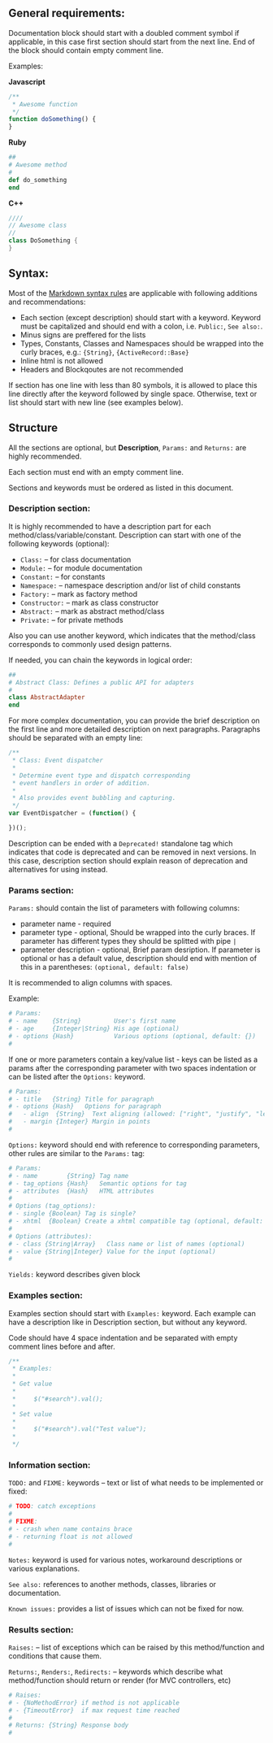 ## General requirements:

Documentation block should start with a doubled comment symbol if applicable,
in this case first section should start from the next line. End of the block
should contain empty comment line.

Examples:

**Javascript**

```js
/**
 * Awesome function
 */
function doSomething() {
}
```

**Ruby**

```ruby
##
# Awesome method
#
def do_something
end
```

**C++**

```cpp
////
// Awesome class
//
class DoSomething {
}
```

## Syntax:

Most of the [Markdown syntax rules](http://daringfireball.net/projects/markdown/syntax)
are applicable with following additions and recommendations:

* Each section (except description) should start with a keyword. Keyword must
  be capitalized and should end with a colon, i.e. `Public:`, `See also:`.
* Minus signs are preffered for the lists
* Types, Constants, Classes and Namespaces should be wrapped into the curly
  braces, e.g.: `{String}`, `{ActiveRecord::Base}`
* Inline html is not allowed
* Headers and Blockqoutes are not recommended

If section has one line with less than 80 symbols, it is allowed to place this
line directly after the keyword followed by single space. Otherwise, text or
list should start with new line (see examples below).

## Structure

All the sections are optional, but **Description**, `Params:` and `Returns:` are
highly recommended.

Each section must end with an empty comment line.

Sections and keywords must be ordered as listed in this document.

### Description section:

It is highly recommended to have a description part for each
method/class/variable/constant. Description can start with one of the following
keywords (optional):

* `Class:` – for class documentation
* `Module:` – for module documentation
* `Constant:` – for constants
* `Namespace:` – namespace description and/or list of child constants
* `Factory:` – mark as factory method
* `Constructor:` – mark as class constructor
* `Abstract:` – mark as abstract method/class
* `Private:` – for private methods

Also you can use another keyword, which indicates that the method/class
corresponds to commonly used design patterns.

If needed, you can chain the keywords in logical order:

```ruby
##
# Abstract Class: Defines a public API for adapters
#
class AbstractAdapter
end
```

For more complex documentation, you can provide the brief description on the
first line and more detailed description on next paragraphs. Paragraphs should
be separated with an empty line:

```js
/**
 * Class: Event dispatcher
 *
 * Determine event type and dispatch corresponding
 * event handlers in order of addition.
 *
 * Also provides event bubbling and capturing.
 */
var EventDispatcher = (function() {

})();
```

Description can be ended with a `Deprecated!` standalone tag which indicates
that code is deprecated and can be removed in next versions. In this case,
description section should explain reason of deprecation and alternatives for
using instead.

### Params section:

`Params:` should contain the list of parameters with following columns:

* parameter name - required
* parameter type - optional, Should be wrapped into the curly braces. If
  parameter has different types they should be splitted with pipe `|`
* parameter description - optional, Brief param desription. If parameter is
  optional or has a default value, description should end with mention of this
  in a parentheses: `(optional, default: false)`

It is recommended to align columns with spaces.

Example:

```ruby
# Params:
# - name    {String}         User's first name
# - age     {Integer|String} His age (optional)
# - options {Hash}           Various options (optional, default: {})
#
```

If one or more parameters contain a key/value list - keys can be listed as a
params after the corresponding parameter with two spaces indentation or can be
listed after the `Options:` keyword.

```ruby
# Params:
# - title   {String} Title for paragraph
# - options {Hash}   Options for paragraph
#   - align  {String}  Text aligning (allowed: ["right", "justify", "left"])
#   - margin {Integer} Margin in points
#
```

`Options:` keyword should end with reference to corresponding parameters, other
rules are similar to the `Params:` tag:

```ruby
# Params:
# - name        {String} Tag name
# - tag_options {Hash}   Semantic options for tag
# - attributes  {Hash}   HTML attributes
#
# Options (tag_options):
# - single {Boolean} Tag is single?
# - xhtml  {Boolean} Create a xhtml compatible tag (optional, default: false)
#
# Options (attributes):
# - class {String|Array}   Class name or list of names (optional)
# - value {String|Integer} Value for the input (optional)
#
```

`Yields:` keyword describes given block

### Examples section:

Examples section should start with `Examples:` keyword. Each example can have a
description like in Description section, but without any keyword.

Code should have 4 space indentation and be separated with empty comment lines
before and after.

```js
/**
 * Examples:
 *
 * Get value
 *
 *     $("#search").val();
 *
 * Set value
 *
 *     $("#search").val("Test value");
 *
 */
```

### Information section:

`TODO:` and `FIXME:` keywords – text or list of what needs to be implemented or
fixed:

```ruby
# TODO: catch exceptions
#
# FIXME:
# - crash when name contains brace
# - returning float is not allowed
#
```

`Notes:` keyword is used for various notes, workaround descriptions or various
explanations.

`See also:` references to another methods, classes, libraries or documentation.

`Known issues:` provides a list of issues which can not be fixed for now.

### Results section:

`Raises:` – list of exceptions which can be raised by this method/function and
conditions that cause them.

`Returns:`, `Renders:`, `Redirects:` – keywords which describe what
method/function should return or render (for MVC controllers, etc)

```ruby
# Raises:
# - {NoMethodError} if method is not applicable
# - {TimeoutError}  if max request time reached
#
# Returns: {String} Response body
#
```
